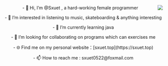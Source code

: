 <p align="center"><img align="right" src="https://github-readme-stats.vercel.app/api?username=onevcat&show_icons=true&icon_color=CE1D2D&text_color=718096&bg_color=ffffff&hide_title=true" />
</p>
<p align="center">- 👋 Hi, I’m @Sxuet , a hard-working female programmer</p>
<p align="center">- 👀 I’m interested in listening to music, skateboarding & anything interesting </p>
<p align="center">- 🌱 I’m currently learning java </p>
<p align="center">- 💞️ I’m looking for collaborating on programs which can exercises me</p>
<p align="center">- 🌐 Find me on my personal website：[sxuet.top](https://sxuet.top)</p>
<p align="center">- 📫 How to reach me : sxuet0522@foxmail.com</p>

<!---
1065464173/1065464173 is a ✨ special ✨ repository because its `README.md` (this file) appears on your GitHub profile.
You can click the Preview link to take a look at your changes.
--->
